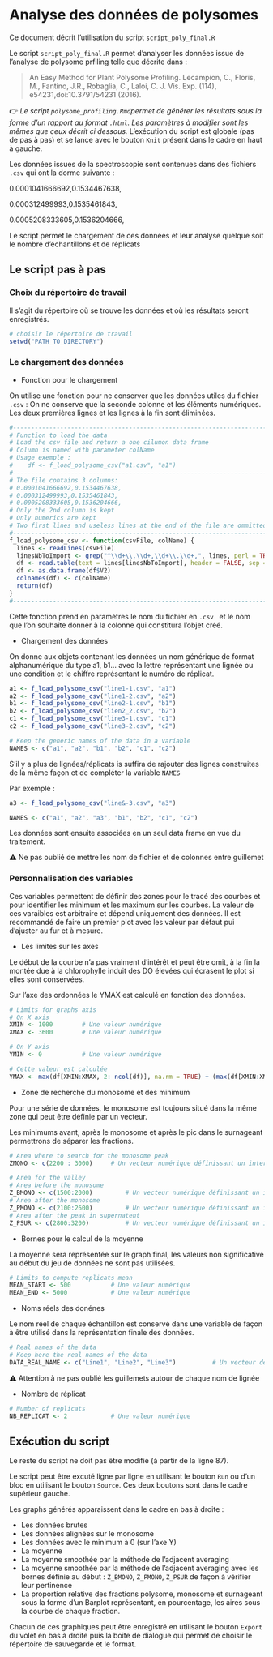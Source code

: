 # Analyse des données de polysomes

Ce document décrit l’utilisation du script `script_poly_final.R`

Le script `script_poly_final.R` permet d’analyser les données issue de l’analyse de polysome prfiling telle que décrite dans :

> An Easy Method for Plant Polysome Profiling. Lecampion, C., Floris, M., Fantino, J.R., Robaglia, C., Laloi, C. J. Vis. Exp. (114), e54231,doi:10.3791/54231 (2016).



:point_right: *Le script `polysome_profiling.Rmd`permet de générer les résultats sous la forme d’un rapport au format `.html`. Les paramètres à modifier sont les mêmes que ceux décrit ci dessous.* L’exécution du script est globale (pas de pas à pas) et se lance avec le bouton `Knit` présent dans le cadre en haut à gauche.



Les données issues de la spectroscopie sont contenues dans des fichiers `.csv` qui ont la dorme suivante :

0.0001041666692,0.1534467638,

0.000312499993,0.1535461843,

0.0005208333605,0.1536204666,

Le script permet le chargement de ces données et leur analyse quelque soit le nombre d’échantillons et de réplicats

## Le script pas à pas

### Choix du répertoire de travail

Il s’agit du répertoire où se trouve les données et où les résultats seront enregistrés.

```R
# choisir le répertoire de travail
setwd("PATH_TO_DIRECTORY")
```



### Le chargement des données

- Fonction pour le chargement

On utilise une fonction pour ne conserver que les données utiles du fichier `.csv` : On ne conserve que la seconde colonne et les éléments numériques. Les deux premières lignes et les lignes à la fin sont éliminées. 

```R
#-------------------------------------------------------------------------------------
# Function to load the data
# Load the csv file and return a one cilumon data frame
# Column is named with parameter colName
# Usage exemple :
#    df <- f_load_polysome_csv("a1.csv", "a1")
#-------------------------------------------------------------------------------------
# The file contains 3 columns:
# 0.0001041666692,0.1534467638,
# 0.000312499993,0.1535461843,
# 0.0005208333605,0.1536204666,
# Only the 2nd column is kept
# Only numerics are kept
# Two first lines and useless lines at the end of the file are ommitted
#-------------------------------------------------------------------------------------
f_load_polysome_csv <- function(csvFile, colName) {
  lines <- readLines(csvFile)
  linesNbToImport <- grep("^\\d+\\.\\d+,\\d+\\.\\d+,", lines, perl = TRUE)
  df <- read.table(text = lines[linesNbToImport], header = FALSE, sep = ",", dec = ".")
  df <- as.data.frame(df$V2)
  colnames(df) <- c(colName)
  return(df)
}
#-------------------------------------------------------------------------------------

```

Cette fonction prend en paramètres le nom du fichier en `.csv ` et le nom que l’on souhaite donner à la colonne qui constitura l’objet créé.

- Chargement des données

On donne aux objets contenant les données un nom générique de format alphanumérique du type a1, b1... avec la lettre représentant une lignée ou une condition et le chiffre représentant le numéro de réplicat.

```R
a1 <- f_load_polysome_csv("line1-1.csv", "a1")
a2 <- f_load_polysome_csv("line1-2.csv", "a2")
b1 <- f_load_polysome_csv("line2-1.csv", "b1")
b2 <- f_load_polysome_csv("lien2_2.csv", "b2")
c1 <- f_load_polysome_csv("line3-1.csv", "c1")
c2 <- f_load_polysome_csv("line3-2.csv", "c2")

# Keep the generic names of the data in a variable
NAMES <- c("a1", "a2", "b1", "b2", "c1", "c2")
```

S’il y a plus de lignées/réplicats is suffira de rajouter des lignes construites de la même façon et de compléter la variable `NAMES`

Par exemple :

```R
a3 <- f_load_polysome_csv("line&-3.csv", "a3")

NAMES <- c("a1", "a2", "a3", "b1", "b2", "c1", "c2")
```

Les données sont ensuite associées en un seul data frame en vue du traitement.

:warning: Ne pas oublié de mettre les nom de fichier et de colonnes entre guillemet

### Personnalisation des variables

Ces variables permettent de définir des zones pour le tracé des courbes et pour identifier les minimum et les maximum sur les courbes. La valeur de ces varaibles est arbitraire et dépend uniquement des données. Il est recommandé de faire un premier plot avec les valeur par défaut pui d’ajuster au fur et à mesure.

- Les limites sur les axes

Le début de la courbe n’a pas vraiment d’intérêt et peut être omit, à la fin la montée due à la chlorophylle induit des DO élevées qui écrasent le plot si elles sont conservées.

Sur l’axe des ordonnées le YMAX est calculé en fonction des données.

```R
# Limits for graphs axis
# On X axis
XMIN <- 1000		# Une valeur numérique
XMAX <- 3600		# Une valeur numérique

# On Y axis
YMIN <- 0			# Une valeur numérique

# Cette valeur est calculée
YMAX <- max(df[XMIN:XMAX, 2: ncol(df)], na.rm = TRUE) + (max(df[XMIN:XMAX, 2: ncol(df)], na.rm = TRUE))*0.1
```

- Zone de recherche du monosome et des minimum

Pour une série de données, le monosome est toujours situé dans la même zone qui peut être définie par un vecteur.

Les minimums avant, après le monosome et après le pic dans le surnageant permettrons de séparer les fractions.

```R
# Area where to search for the monosome peak
ZMONO <- c(2200 : 3000)		# Un vecteur numérique définissant un intervalle

# Area for the valley
# Area before the monosome
Z_BMONO <- c(1500:2000)			# Un vecteur numérique définissant un intervalle
# Area after the monosome
Z_PMONO <- c(2100:2600)			# Un vecteur numérique définissant un intervalle
# Area after the peak in supernatent
Z_PSUR <- c(2800:3200)			# Un vecteur numérique définissant un intervalle
```

- Bornes pour le calcul de la moyenne

La moyenne sera représentée sur le graph final, les valeurs non significative au début du jeu de données ne sont pas utilisées.

```R
# Limits to compute replicats mean
MEAN_START <- 500			# Une valeur numérique
MEAN_END <- 5000			# Une valeur numérique
```

- Noms réels des donénes

Le nom réel de chaque échantillon est conservé dans une variable de façon à être utilisé dans la représentation finale des données.

```R
# Real names of the data
# Keep here the real names of the data
DATA_REAL_NAME <- c("Line1", "Line2", "Line3")			# Un vecteur de chaine de charactère
```

:warning: Attention à ne pas oublié les guillemets autour de chaque nom de lignée

- Nombre de réplicat

```R
# Number of replicats
NB_REPLICAT <- 2			# Une valeur numérique
```

## Exécution du script

Le reste du script ne doit pas être modifié (à partir de la ligne 87).

Le script peut être excuté ligne par ligne en utilisant le bouton `Run` ou d’un bloc en utilisant le bouton `Source`. Ces deux boutons sont dans le cadre supérieur gauche.

Les graphs générés apparaissent dans le cadre en bas à droite :

- Les données brutes
- Les données alignées sur le monosome
- Les données avec le minimum à 0 (sur l’axe Y)
- La moyenne
- La moyenne smoothée par la méthode de l’adjacent averaging
- La moyenne smoothée par la méthode de l’adjacent averaging avec les bornes définie au début : `Z_BMONO`, `Z_PMONO`, `Z_PSUR` de façon à vérifier leur pertinence
- La proportion relative des fractions polysome, monosome et surnageant sous la forme d’un Barplot représentant, en pourcentage, les aires sous la courbe de chaque fraction.

 Chacun de ces graphiques peut être enregistré en utilisant le bouton `Export` du volet en bas à droite puis la boite de dialogue qui permet de choisir le répertoire de sauvegarde et le format.